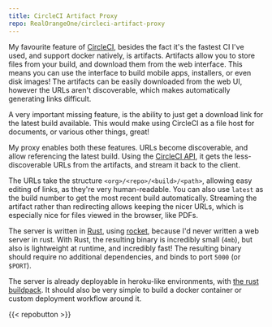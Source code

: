 ```yaml
---
title: CircleCI Artifact Proxy
repo: RealOrangeOne/circleci-artifact-proxy
---
```


My favourite feature of [CircleCI](https://circleci.com/), besides the fact it's the fastest CI I've used, and support docker natively, is artifacts. Artifacts allow you to store files from your build, and download them from the web interface. This means you can use the interface to build mobile apps, installers, or even disk images! The artifacts can be easily downloaded from the web UI, however the URLs aren't discoverable, which makes automatically generating links difficult.

A very important missing feature, is the ability to just get a download link for the latest build available. This would make using CircleCI as a file host for documents, or various other things, great!

My proxy enables both these features. URLs become discoverable, and allow referencing the latest build. Using the [CircleCI API](https://circleci.com/docs/api/v1-reference/), it gets the less-discoverable URLs from the artifacts, and stream it back to the client.

The URLs take the structure `<org>/<repo>/<build>/<path>`, allowing easy editing of links, as they're very human-readable. You can also use `latest` as the build number to get the most recent build automatically. Streaming the artifact rather than redirecting allows keeping the nicer URLs, which is especially nice for files viewed in the browser, like PDFs.

The server is written in [Rust](https://rust-lang.org/), using [rocket](https://rocket.rs), because I'd never written a web server in rust. With Rust, the resulting binary is incredibly small (`4mb`), but also is lightweight at runtime, and incredibly fast! The resulting binary should require no additional dependencies, and binds to port `5000` (or `$PORT`).

The server is already deployable in heroku-like environments, with [the rust buildpack](https://github.com/emk/heroku-buildpack-rust). It should also be very simple to build a docker container or custom deployment workflow around it.

{{< repobutton >}}
